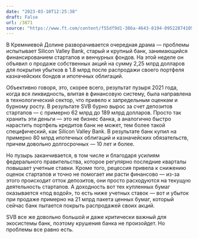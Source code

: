 ```yaml
---
date: "2023-03-10T12:25:38"
draft: False
url: /3871
source: "https://www.ft.com/content/f55df9d1-386a-4643-8194-095228741054"
---
```


В Кремниевой Долине разворачивается очередная драма — проблемы испытывает Silicon Valley Bank, старый и крупный банк, занимающийся финансированием стартапов и венчурных фондов. На этой неделе он объявил о продаже собственных акций на сумму 2,25 млрд долларов для покрытия убытков в 1.8 млрд после распродажи своего портфеля казначейских бондов и ипотечных облигаций.

Объективно говоря, это, скорее всего, результат пузыря 2021 года, когда вся ликвидность, влитая в финансовую систему, была направлена в технологический сектор, что привело к запредельным оценкам и бурному росту. В результате SVB бурно вырос за счет депозитов стартапов — с примерно 62 млрд до 189 млрд долларов. Просто так хранить эти деньги — это не бизнес банка, а аналогично быстро нарастить портфель кредитов банк не может, тем более такой специфический, как Silicon Valley Bank. В результате банк купил на примерно 80 млрд ипотечных облигаций и казначейских обязательств, причем довольно долгосрочных — 10 лет и более. 

Но пузырь заканчивается, в том числе и благодаря усилиям федерального правительства, которое регулярно последние кварталы повышает учетные ставки. Кроме того, рецессия привела к снижению оценок стартапов и точно не помогает им расти финансово — из-за этого происходит отток депозитов, они просто расходуются на текущую деятельность стартапов. А доходность вот тех купленных бумаг оказывается «под водой», то есть ниже учетных ставок — вот и убыток при продаже примерно на 21 млрд пакета ценных бумаг, который сейчас банк пытается покрыть распродажей своих акций. 

SVB все же довольно большой и даже критически важный для экосистемы банк, поэтому крушения банка не произойдет. Но проблемы все равно есть.
